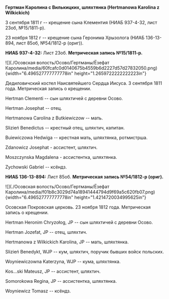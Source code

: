 **Гертман Каролина с Вилькицких, шляхтянка (Hertmanowa Karolina z
Wilkickich)**

3 сентября 1811 г -- крещение сына Клементия (НИАБ 937-4-32, лист 23об,
№15/1811-р).

23 ноября 1812 г -- крещение сына Геронима Хрызолога (НИАБ 136-13-894,
лист 85об, №54/1812-р (ориг)).

**НИАБ 937-4-32:** Лист 23об. **Метрическая запись №15/1811-р.**

![](./Осовская волость/Осово/Гертманы/Ёзефат Каролина/media/60fcafc0d0140675b4559b6d2227d57d27832050.png){width="6.496527777777778in"
height="1.2659722222222223in"}

Дедиловичский костел Наисвятейшего Сердца Иисуса. 3 сентября 1811 года.
Метрическая запись о крещении.

Hertman Clementi -- сын шляхтичей с деревни Осово.

Hertman Josephat -- отец.

Hertmanowa Carolina z Butkiewiczow -- мать.

Slizień Benedictus -- крестный отец, шляхтич, капитан.

Buiewiczowa Hedwiga -- крестная мать, шляхтянка, ротмистрша.

Zdanowicz Josephat - ассистент, шляхтич.

Moszczynska Magdalena - ассистентка, шляхтянка.

Zychowski Gabriel -- ксёндз.

**НИАБ 136-13-894:** Лист 85об. **Метрическая запись №54/1812-р
(ориг).**

![](./Осовская волость/Осово/Гертманы/Ёзефат Каролина/media/f01b8c3029d74a18941444794d9f69a5c620fb07.png){width="6.496527777777778in"
height="1.4214720034995625in"}

Осовская Покровская церковь. 23 ноября 1812 года. Метрическая запись о
крещении.

Hertman Heronim Chryzołog, JP -- сын шляхтичей с деревни Осовo.

Hertman Jozefat, JP -- отец, шляхтич.

Hertmanowa z Wilkickich Karolina, JP -- мать, шляхтянка.

Slizień Benedykt, WJP -- кум, шляхтич, поручик бывших войск польских.

Woyniewiczowna Katerzyna, WJP -- кума, шляхтянка.

Kos\...ski Mateusz, JP -- ассистент, шляхтич.

Somorokowa Regina, JP -- ассистентка, шляхтянка.

Woyniewicz Tomasz -- ксёндз.
